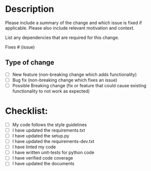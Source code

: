 # Description

Please include a summary of the change and which issue is fixed if applicable. Please also include relevant motivation 
and context. 

List any dependencies that are required for this change.

Fixes # (issue)

## Type of change

- [ ] New feature (non-breaking change which adds functionality)
- [ ] Bug fix (non-breaking change which fixes an issue)
- [ ] Possible Breaking change (fix or feature that could cause existing functionality to not work as expected)

# Checklist:

- [ ] My code follows the style guidelines
- [ ] I have updated the requirements.txt
- [ ] I have updated the setup.py
- [ ] I have updated the requirements-dev.txt
- [ ] I have linted my code
- [ ] I have written unit-tests for python code
- [ ] I have verified code coverage
- [ ] I have updated the documents
